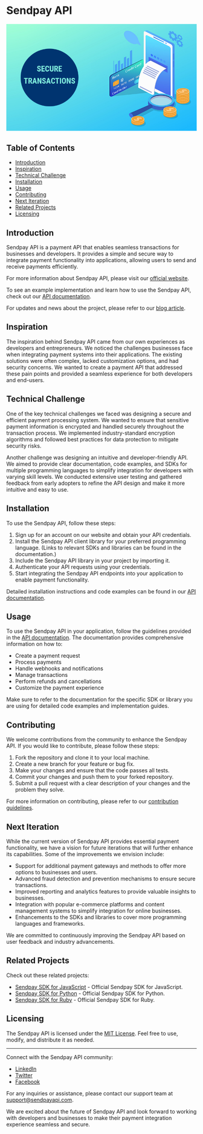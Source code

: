 # Sendpay API

![Screenshot](./app/static/images/screenshot.jpg)

## Table of Contents

- [Introduction](#introduction)
- [Inspiration](#inspiration)
- [Technical Challenge](#technical-challenge)
- [Installation](#installation)
- [Usage](#usage)
- [Contributing](#contributing)
- [Next Iteration](#next-iteration)
- [Related Projects](#related-projects)
- [Licensing](#licensing)

## Introduction

Sendpay API is a payment API that enables seamless transactions for businesses and developers. It provides a simple and secure way to integrate payment functionality into applications, allowing users to send and receive payments efficiently.

For more information about Sendpay API, please visit our [official website](https://nwodothomas.github.io/landing/index.html).

To see an example implementation and learn how to use the Sendpay API, check out our [API documentation](https://nwodothomas.github.io/landing/doc/doc.html).

For updates and news about the project, please refer to our [blog article](https://nwodothomas.github.io/blogpost/).

## Inspiration

The inspiration behind Sendpay API came from our own experiences as developers and entrepreneurs. We noticed the challenges businesses face when integrating payment systems into their applications. The existing solutions were often complex, lacked customization options, and had security concerns. We wanted to create a payment API that addressed these pain points and provided a seamless experience for both developers and end-users.

## Technical Challenge

One of the key technical challenges we faced was designing a secure and efficient payment processing system. We wanted to ensure that sensitive payment information is encrypted and handled securely throughout the transaction process. We implemented industry-standard encryption algorithms and followed best practices for data protection to mitigate security risks.

Another challenge was designing an intuitive and developer-friendly API. We aimed to provide clear documentation, code examples, and SDKs for multiple programming languages to simplify integration for developers with varying skill levels. We conducted extensive user testing and gathered feedback from early adopters to refine the API design and make it more intuitive and easy to use.

## Installation

To use the Sendpay API, follow these steps:

1. Sign up for an account on our website and obtain your API credentials.
2. Install the Sendpay API client library for your preferred programming language. (Links to relevant SDKs and libraries can be found in the documentation.)
3. Include the Sendpay API library in your project by importing it.
4. Authenticate your API requests using your credentials.
5. Start integrating the Sendpay API endpoints into your application to enable payment functionality.

Detailed installation instructions and code examples can be found in our [API documentation](https://docs.sendpayapi.com/installation).

## Usage

To use the Sendpay API in your application, follow the guidelines provided in the [API documentation](https://nwodothomas.github.io/landing/doc/doc.html). The documentation provides comprehensive information on how to:

- Create a payment request
- Process payments
- Handle webhooks and notifications
- Manage transactions
- Perform refunds and cancellations
- Customize the payment experience

Make sure to refer to the documentation for the specific SDK or library you are using for detailed code examples and implementation guides.

## Contributing

We welcome contributions from the community to enhance the Sendpay API. If you would like to contribute, please follow these steps:

1. Fork the repository and clone it to your local machine.
2. Create a new branch for your feature or bug fix.
3. Make your changes and ensure that the code passes all tests.
4. Commit your changes and push them to your forked repository.
5. Submit a pull request with a clear description of your changes and the problem they solve.

For more information on contributing, please refer to our [contribution guidelines](CONTRIBUTING.md).

## Next Iteration

While the current version of Sendpay API provides essential payment functionality, we have a vision for future iterations that will further enhance its capabilities. Some of the improvements we envision include:

- Support for additional payment gateways and methods to offer more options to businesses and users.
- Advanced fraud detection and prevention mechanisms to ensure secure transactions.
- Improved reporting and analytics features to provide valuable insights to businesses.
- Integration with popular e-commerce platforms and content management systems to simplify integration for online businesses.
- Enhancements to the SDKs and libraries to cover more programming languages and frameworks.

We are committed to continuously improving the Sendpay API based on user feedback and industry advancements.

## Related Projects

Check out these related projects:

- [Sendpay SDK for JavaScript](https://github.com/sendpay/sendpay-sdk-js) - Official Sendpay SDK for JavaScript.
- [Sendpay SDK for Python](https://github.com/sendpay/sendpay-sdk-python) - Official Sendpay SDK for Python.
- [Sendpay SDK for Ruby](https://github.com/sendpay/sendpay-sdk-ruby) - Official Sendpay SDK for Ruby.

## Licensing

The Sendpay API is licensed under the [MIT License](LICENSE). Feel free to use, modify, and distribute it as needed.

---

Connect with the Sendpay API community:

- [LinkedIn](https://www.linkedin.com/in/thomas-nwodo-8aa8a5184/)
- [Twitter](https://twitter.com/Great_Nwodo)
- [Facebook](https://web.facebook.com/nwodo.thomas.3)

For any inquiries or assistance, please contact our support team at support@sendpayapi.com.

We are excited about the future of Sendpay API and look forward to working with developers and businesses to make their payment integration experience seamless and secure.

